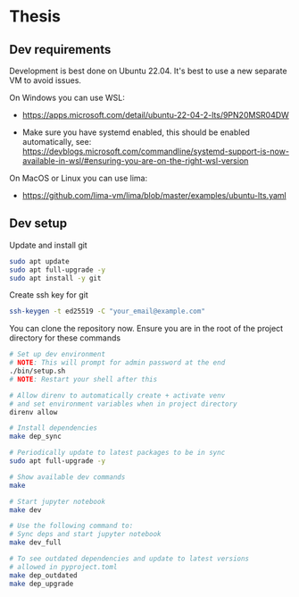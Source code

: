 # Thesis

## Dev requirements

Development is best done on Ubuntu 22.04.
It's best to use a new separate VM to avoid issues.

On Windows you can use WSL:

- <https://apps.microsoft.com/detail/ubuntu-22-04-2-lts/9PN20MSR04DW>

- Make sure you have systemd enabled, this should be enabled automatically, see: <https://devblogs.microsoft.com/commandline/systemd-support-is-now-available-in-wsl/#ensuring-you-are-on-the-right-wsl-version>

On MacOS or Linux you can use lima:

- <https://github.com/lima-vm/lima/blob/master/examples/ubuntu-lts.yaml>

## Dev setup

Update and install git

```bash
sudo apt update
sudo apt full-upgrade -y
sudo apt install -y git
```

Create ssh key for git

```bash
ssh-keygen -t ed25519 -C "your_email@example.com"
```

You can clone the repository now.
Ensure you are in the root of the project directory for these commands

```bash
# Set up dev environment
# NOTE: This will prompt for admin password at the end
./bin/setup.sh
# NOTE: Restart your shell after this

# Allow direnv to automatically create + activate venv
# and set environment variables when in project directory
direnv allow

# Install dependencies
make dep_sync

# Periodically update to latest packages to be in sync
sudo apt full-upgrade -y

# Show available dev commands
make

# Start jupyter notebook
make dev

# Use the following command to:
# Sync deps and start jupyter notebook
make dev_full

# To see outdated dependencies and update to latest versions
# allowed in pyproject.toml
make dep_outdated
make dep_upgrade
```
